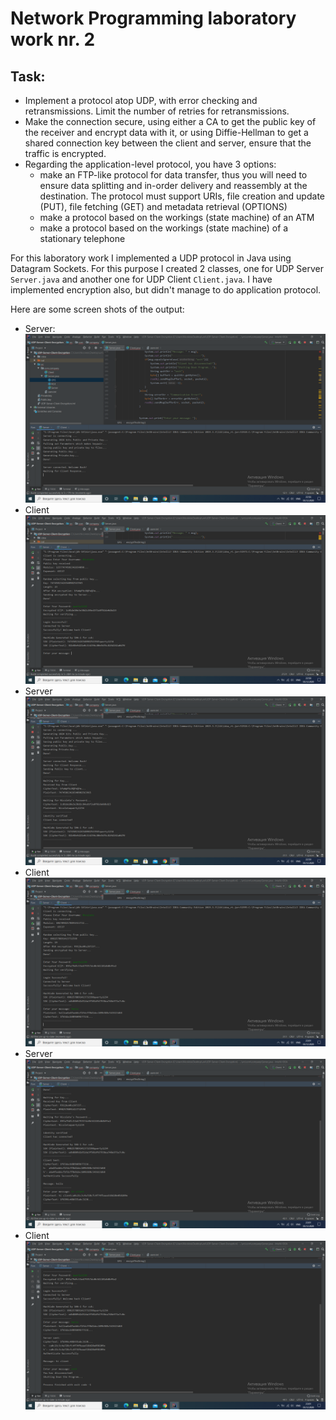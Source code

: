 # Network Programming laboratory work nr. 2
## Task:
 * Implement a protocol atop UDP, with error checking and retransmissions. Limit the number of retries for retransmissions.
 * Make the connection secure, using either a CA to get the public key of the receiver and encrypt data with it, or using Diffie-Hellman to get a shared connection key between the client and server, ensure that the traffic is encrypted.
 * Regarding the application-level protocol, you have 3 options:
   - make an FTP-like protocol for data transfer, thus you will need to ensure data splitting and in-order delivery and reassembly at the destination. The protocol must support URIs, file creation and update (PUT), file fetching (GET) and metadata retrieval (OPTIONS)
   - make a protocol based on the workings (state machine) of an ATM
   - make a protocol based on the workings (state machine) of a stationary telephone

 For this laboratory work I implemented a UDP protocol in Java using Datagram Sockets.
 For this purpose I created 2 classes, one for UDP Server ```Server.java``` and another one for UDP Client ```Client.java```. I have implemented encryption also, but didn't manage to do application protocol.
 
Here are some screen shots of the output:
* Server:
![](screenshots/1.png)
* Client
![](screenshots/2.png)
* Server
![](screenshots/3.png)
* Client
![](screenshots/4.png)
* Server
![](screenshots/5.png)
* Client
![](screenshots/6.png)